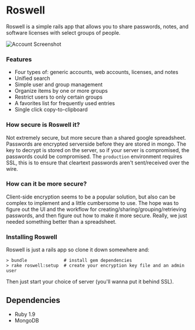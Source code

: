 # Roswell

Roswell is a simple rails app that allows you to share passwords, notes, and software licenses with select groups of people.

![Account Screenshot](https://github.com/downloads/blahed/roswell/screenshot.png)

### Features

* Four types of: generic accounts, web accounts, licenses, and notes
* Unified search
* Simple user and group management
* Organize items by one or more groups
* Restrict users to only certain groups
* A favorites list for frequently used entries
* Single click copy-to-clipboard

### How secure is Roswell it?

Not extremely secure, but more secure than a shared google spreadsheet. Passwords are encrypted serverside before they are stored in mongo. The key to decrypt is stored on the server, so if your server is compromised, the passwords could be compromised. The `production` environment requires SSL, this is to ensure that cleartext passwords aren't sent/received over the wire.

### How can it be more secure?

Client-side encryption seems to be a popular solution, but also can be complex to implement and a little cumbersome to use. The hope was to figure out the UI and the workflow for creating/sharing/grouping/retrieving passwords, and then figure out how to make it more secure. Really, we just needed something better than a spreadsheet.

### Installing Roswell

Roswell is just a rails app so clone it down somewhere and:

    > bundle              # install gem dependencies
    > rake roswell:setup  # create your encryption key file and an admin user

Then just start your choice of server (you'll wanna put it behind SSL).

## Dependencies

* Ruby 1.9
* MongoDB